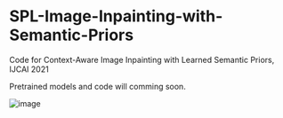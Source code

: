 # SPL-Image-Inpainting-with-Semantic-Priors
Code for Context-Aware Image Inpainting with Learned Semantic Priors, IJCAI 2021

Pretrained models and code will comming soon.

![image](https://github.com/WendongZh/SPL-Image-Inpainting-with-Semantic-Priors/blob/main/img/results.GIF)

